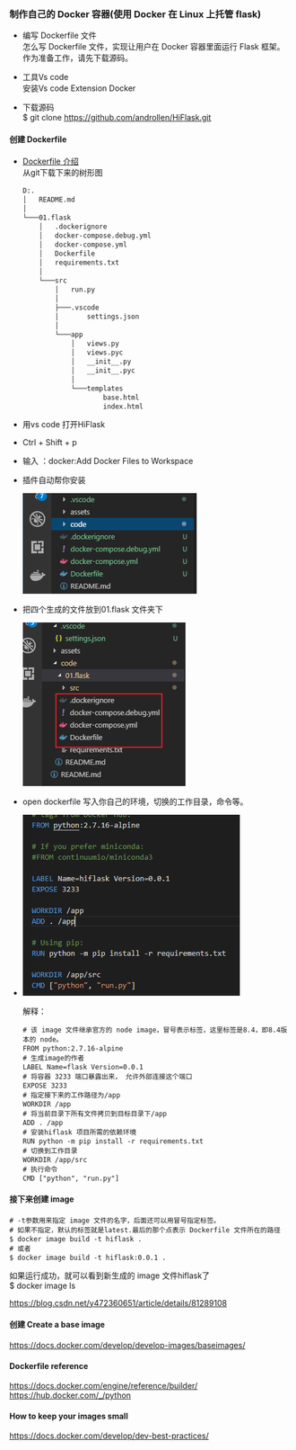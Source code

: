 ### 制作自己的 Docker 容器(使用 Docker 在 Linux 上托管 flask)

* 编写 Dockerfile 文件  
    怎么写 Dockerfile 文件，实现让用户在 Docker 容器里面运行 Flask 框架。
    作为准备工作，请先下载源码。

- 工具Vs code  
    安装Vs code Extension Docker

- 下载源码  
    $ git clone https://github.com/androllen/HiFlask.git


#### 创建 Dockerfile 
- [Dockerfile 介绍](06.Dockerfile.md)  
从git下载下来的树形图  
    ```
    D:.
    │   README.md
    │
    └───01.flask
        │   .dockerignore
        │   docker-compose.debug.yml
        │   docker-compose.yml
        │   Dockerfile
        │   requirements.txt
        │
        └───src
            │   run.py
            │
            ├───.vscode
            │       settings.json
            │
            └───app
                │   views.py
                │   views.pyc
                │   __init__.py
                │   __init__.pyc
                │
                └───templates
                        base.html
                        index.html

    ```  

- 用vs code 打开HiFlask
- Ctrl + Shift + p 
- 输入 ：docker:Add Docker Files to Workspace
- 插件自动帮你安装  
  
  ![](Assets/Snipaste_2019-05-22_10-56-35.png)
- 把四个生成的文件放到01.flask 文件夹下  
  
  ![](Assets/Snipaste_2019-05-22_10-57-51.png)  
- open dockerfile 写入你自己的环境，切换的工作目录，命令等。
- 
  ![](Assets/Snipaste_2019-05-22_10-51-55.png)  
  
  解释：  
    ```
    # 该 image 文件继承官方的 node image，冒号表示标签，这里标签是8.4，即8.4版本的 node。
    FROM python:2.7.16-alpine
    # 生成image的作者
    LABEL Name=flask Version=0.0.1
    # 将容器 3233 端口暴露出来， 允许外部连接这个端口
    EXPOSE 3233    
    # 指定接下来的工作路径为/app
    WORKDIR /app
    # 将当前目录下所有文件拷贝到目标目录下/app
    ADD . /app
    # 安装hiflask 项目所需的依赖环境
    RUN python -m pip install -r requirements.txt
    # 切换到工作目录
    WORKDIR /app/src
    # 执行命令
    CMD ["python", "run.py"]  
    ```



#### 接下来创建 image

```
# -t参数用来指定 image 文件的名字，后面还可以用冒号指定标签。
# 如果不指定，默认的标签就是latest.最后的那个点表示 Dockerfile 文件所在的路径
$ docker image build -t hiflask .
# 或者 
$ docker image build -t hiflask:0.0.1 .
```

如果运行成功，就可以看到新生成的 image 文件hiflask了  
$ docker image ls  


https://blog.csdn.net/y472360651/article/details/81289108

#### 创建 Create a base image
<https://docs.docker.com/develop/develop-images/baseimages/>
#### Dockerfile reference
<https://docs.docker.com/engine/reference/builder/>
<https://hub.docker.com/_/python>

#### How to keep your images small
<https://docs.docker.com/develop/dev-best-practices/>
